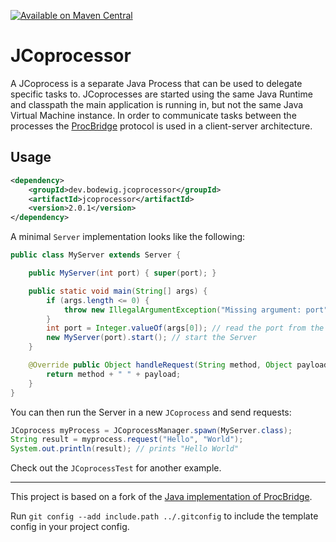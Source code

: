 [![Available on Maven Central](https://img.shields.io/maven-central/v/dev.bodewig.jcoprocessor/jcoprocessor?label=Available%20on%20Maven%20Central)](https://central.sonatype.com/artifact/dev.bodewig.jcoprocessor/jcoprocessor)

# JCoprocessor

A JCoprocess is a separate Java Process that can be used to delegate specific tasks to. JCoprocesses are started using the same Java Runtime and classpath the main application is running in, but not the same Java Virtual Machine instance. In order to communicate tasks between the processes the [ProcBridge](https://github.com/gongzhang/procbridge) protocol is used in a client-server architecture.

## Usage

```xml
<dependency>
    <groupId>dev.bodewig.jcoprocessor</groupId>
    <artifactId>jcoprocessor</artifactId>
    <version>2.0.1</version>
</dependency>
```

A minimal `Server` implementation looks like the following:

```java
public class MyServer extends Server {

	public MyServer(int port) { super(port); }

	public static void main(String[] args) {
		if (args.length <= 0) {
			throw new IllegalArgumentException("Missing argument: port");
		}
		int port = Integer.valueOf(args[0]); // read the port from the args
		new MyServer(port).start(); // start the Server
	}

	@Override public Object handleRequest(String method, Object payload) {
		return method + " " + payload;
	}
}
```

You can then run the Server in a new `JCoprocess` and send requests:

```java
JCoprocess myProcess = JCoprocessManager.spawn(MyServer.class);
String result = myprocess.request("Hello", "World");
System.out.println(result); // prints "Hello World"
```

Check out the `JCoprocessTest` for another example.

---

This project is based on a fork of the [Java implementation of ProcBridge](https://github.com/gongzhang/procbridge-java).

Run `git config --add include.path ../.gitconfig` to include the template config in your project config.
